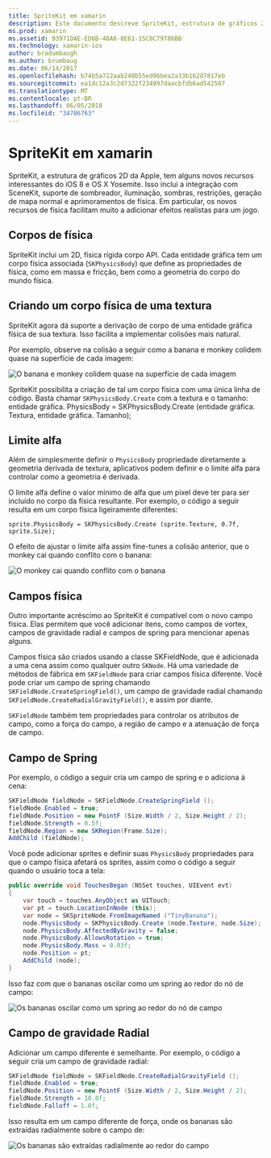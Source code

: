 ```yaml
---
title: SpriteKit em xamarin
description: Este documento descreve SpriteKit, estrutura de gráficos 2D da Apple que integra SceneKit, incorpora física e a animação, inclui suporte para a iluminação e sombreamento e muito mais. SpriteKit pode ser usado para criar jogos 2D.
ms.prod: xamarin
ms.assetid: 93971DAE-ED6B-48A8-8E61-15C0C79786BB
ms.technology: xamarin-ios
author: bradumbaugh
ms.author: brumbaug
ms.date: 06/14/2017
ms.openlocfilehash: b74b5a722aab240b55ed96bea2a33b162d7817eb
ms.sourcegitcommit: ea1dc12a3c2d7322f234997daacbfdb6ad542507
ms.translationtype: MT
ms.contentlocale: pt-BR
ms.lasthandoff: 06/05/2018
ms.locfileid: "34786763"
---
```

# <a name="spritekit-in-xamarinios"></a>SpriteKit em xamarin

SpriteKit, a estrutura de gráficos 2D da Apple, tem alguns novos recursos interessantes do iOS 8 e OS X Yosemite. Isso inclui a integração com SceneKit, suporte de sombreador, iluminação, sombras, restrições, geração de mapa normal e aprimoramentos de física. Em particular, os novos recursos de física facilitam muito a adicionar efeitos realistas para um jogo.

## <a name="physics-bodies"></a>Corpos de física

SpriteKit inclui um 2D, física rígida corpo API. Cada entidade gráfica tem um corpo física associada (`SKPhysicsBody`) que define as propriedades de física, como em massa e fricção, bem como a geometria do corpo do mundo física.

## <a name="creating-a-physics-body-from-a-texture"></a>Criando um corpo física de uma textura
SpriteKit agora dá suporte a derivação de corpo de uma entidade gráfica física de sua textura. Isso facilita a implementar colisões mais natural.

Por exemplo, observe na colisão a seguir como a banana e monkey colidem quase na superfície de cada imagem:
 
![](spritekit-images/image13.png "O banana e monkey colidem quase na superfície de cada imagem")

SpriteKit possibilita a criação de tal um corpo física com uma única linha de código. Basta chamar `SKPhysicsBody.Create` com a textura e o tamanho: entidade gráfica. PhysicsBody = SKPhysicsBody.Create (entidade gráfica. Textura, entidade gráfica. Tamanho);

## <a name="alpha-threshold"></a>Limite alfa

Além de simplesmente definir o `PhysicsBody` propriedade diretamente a geometria derivada de textura, aplicativos podem definir e o limite alfa para controlar como a geometria é derivada. 

O limite alfa define o valor mínimo de alfa que um pixel deve ter para ser incluído no corpo da física resultante. Por exemplo, o código a seguir resulta em um corpo física ligeiramente diferentes:

```chsarp
sprite.PhysicsBody = SKPhysicsBody.Create (sprite.Texture, 0.7f, sprite.Size);
```

O efeito de ajustar o limite alfa assim fine-tunes a colisão anterior, que o monkey cai quando conflito com o banana:

![](spritekit-images/image14.png "O monkey cai quando conflito com o banana")
 
## <a name="physics-fields"></a>Campos física

Outro importante acréscimo ao SpriteKit é compatível com o novo campo física. Elas permitem que você adicionar itens, como campos de vortex, campos de gravidade radial e campos de spring para mencionar apenas alguns.

Campos física são criados usando a classe SKFieldNode, que é adicionada a uma cena assim como qualquer outro `SKNode`. Há uma variedade de métodos de fábrica em `SKFieldNode` para criar campos física diferente. Você pode criar um campo de spring chamando `SKFieldNode.CreateSpringField()`, um campo de gravidade radial chamando `SKFieldNode.CreateRadialGravityField()`, e assim por diante.

`SKFieldNode` também tem propriedades para controlar os atributos de campo, como a força do campo, a região de campo e a atenuação de força de campo.

## <a name="spring-field"></a>Campo de Spring

Por exemplo, o código a seguir cria um campo de spring e o adiciona à cena:

```csharp
SKFieldNode fieldNode = SKFieldNode.CreateSpringField ();
fieldNode.Enabled = true;
fieldNode.Position = new PointF (Size.Width / 2, Size.Height / 2);
fieldNode.Strength = 0.5f;
fieldNode.Region = new SKRegion(Frame.Size);
AddChild (fieldNode);
```

Você pode adicionar sprites e definir suas `PhysicsBody` propriedades para que o campo física afetará os sprites, assim como o código a seguir quando o usuário toca a tela:

```csharp
public override void TouchesBegan (NSSet touches, UIEvent evt)
{
    var touch = touches.AnyObject as UITouch;
    var pt = touch.LocationInNode (this);
    var node = SKSpriteNode.FromImageNamed ("TinyBanana");
    node.PhysicsBody = SKPhysicsBody.Create (node.Texture, node.Size);
    node.PhysicsBody.AffectedByGravity = false;
    node.PhysicsBody.AllowsRotation = true;
    node.PhysicsBody.Mass = 0.03f;
    node.Position = pt;
    AddChild (node);
}
```

Isso faz com que o bananas oscilar como um spring ao redor do nó de campo:

![](spritekit-images/image15.png "Os bananas oscilar como um spring ao redor do nó de campo")
 
## <a name="radial-gravity-field"></a>Campo de gravidade Radial

Adicionar um campo diferente é semelhante. Por exemplo, o código a seguir cria um campo de gravidade radial:

```csharp
SKFieldNode fieldNode = SKFieldNode.CreateRadialGravityField ();
fieldNode.Enabled = true;
fieldNode.Position = new PointF (Size.Width / 2, Size.Height / 2);
fieldNode.Strength = 10.0f;
fieldNode.Falloff = 1.0f;
```

Isso resulta em um campo diferente de força, onde os bananas são extraídas radialmente sobre o campo de:

![](spritekit-images/image16.png "Os bananas são extraídas radialmente ao redor do campo")

